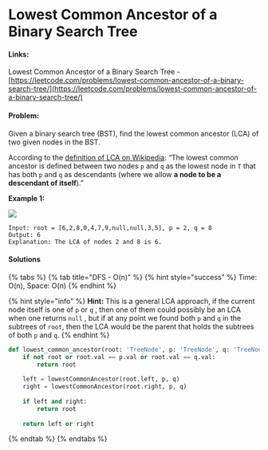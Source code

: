 # Lowest Common Ancestor of a Binary Search Tree

#### Links:

Lowest Common Ancestor of a Binary Search Tree - [https://leetcode.com/problems/lowest-common-ancestor-of-a-binary-search-tree/](https://leetcode.com/problems/lowest-common-ancestor-of-a-binary-search-tree/)

#### Problem:

Given a binary search tree (BST), find the lowest common ancestor (LCA) of two given nodes in the BST.

According to the [definition of LCA on Wikipedia](https://en.wikipedia.org/wiki/Lowest\_common\_ancestor): “The lowest common ancestor is defined between two nodes `p` and `q` as the lowest node in `T` that has both `p` and `q` as descendants (where we allow **a node to be a descendant of itself**).”

**Example 1:**

![](https://assets.leetcode.com/uploads/2018/12/14/binarysearchtree\_improved.png)

```
Input: root = [6,2,8,0,4,7,9,null,null,3,5], p = 2, q = 8
Output: 6
Explanation: The LCA of nodes 2 and 8 is 6.
```

#### Solutions

{% tabs %}
{% tab title="DFS - O(n)" %}
{% hint style="success" %}
Time: O(n), Space: O(n)
{% endhint %}

{% hint style="info" %}
**Hint:** This is a general LCA approach, if the current node itself is one of `p` or `q` , then one of them could possibly be an LCA when one returns `null` , but if at any point we found both `p` and `q` in the subtrees of `root`, then the LCA would be the parent that holds the subtrees of both `p` and `q`.
{% endhint %}

```python
def lowest_common_ancestor(root: 'TreeNode', p: 'TreeNode', q: 'TreeNode') -> 'TreeNode':
    if not root or root.val == p.val or root.val == q.val:
        return root
    
    left = lowestCommonAncestor(root.left, p, q)
    right = lowestCommonAncestor(root.right, p, q)
    
    if left and right:
        return root
    
    return left or right
```
{% endtab %}
{% endtabs %}
